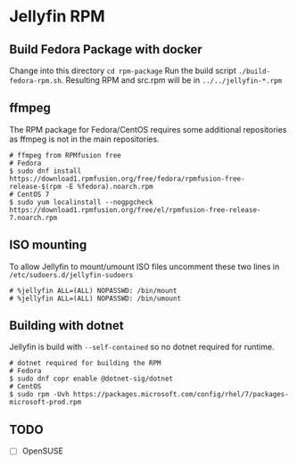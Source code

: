 # Jellyfin RPM

## Build Fedora Package with docker

Change into this directory `cd rpm-package`
Run the build script `./build-fedora-rpm.sh`.
Resulting RPM and src.rpm will be in `../../jellyfin-*.rpm`

## ffmpeg

The RPM package for Fedora/CentOS requires some additional repositories as ffmpeg is not in the main repositories.

```shell
# ffmpeg from RPMfusion free
# Fedora
$ sudo dnf install https://download1.rpmfusion.org/free/fedora/rpmfusion-free-release-$(rpm -E %fedora).noarch.rpm
# CentOS 7
$ sudo yum localinstall --nogpgcheck https://download1.rpmfusion.org/free/el/rpmfusion-free-release-7.noarch.rpm
```

## ISO mounting

To allow Jellyfin to mount/umount ISO files uncomment these two lines in `/etc/sudoers.d/jellyfin-sudoers`
```
# %jellyfin ALL=(ALL) NOPASSWD: /bin/mount
# %jellyfin ALL=(ALL) NOPASSWD: /bin/umount
```

## Building with dotnet

Jellyfin is build with `--self-contained` so no dotnet required for runtime.

```shell
# dotnet required for building the RPM
# Fedora
$ sudo dnf copr enable @dotnet-sig/dotnet
# CentOS
$ sudo rpm -Uvh https://packages.microsoft.com/config/rhel/7/packages-microsoft-prod.rpm
```

## TODO

- [ ] OpenSUSE